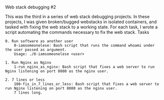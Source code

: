 Web stack debugging #2

This was the third in a series of web stack debugging projects. In these projects, I was given broken/bugged webstacks in isolated containers, and tasked with fixing the web stack to a working state. For each task, I wrote a script automating the commands necessary to fix the web stack.
Tasks

    0. Run software as another user
        0-iamsomeonelese: Bash script that runs the command whoami under the user passed as argument.
        Usage: ./0-iamsomeonelese <user>

    1. Run Nginx as Nginx
        1-run_nginx_as_nginx: Bash script that fixes a web server to run Nginx listening on port 8080 as the nginx user.

    2. 7 lines or less
        100-fix_in_7_lines_or_less: Bash script that fixes a web server to run Nginx listening on port 8080 as the nginx user.
        7 lines long.

